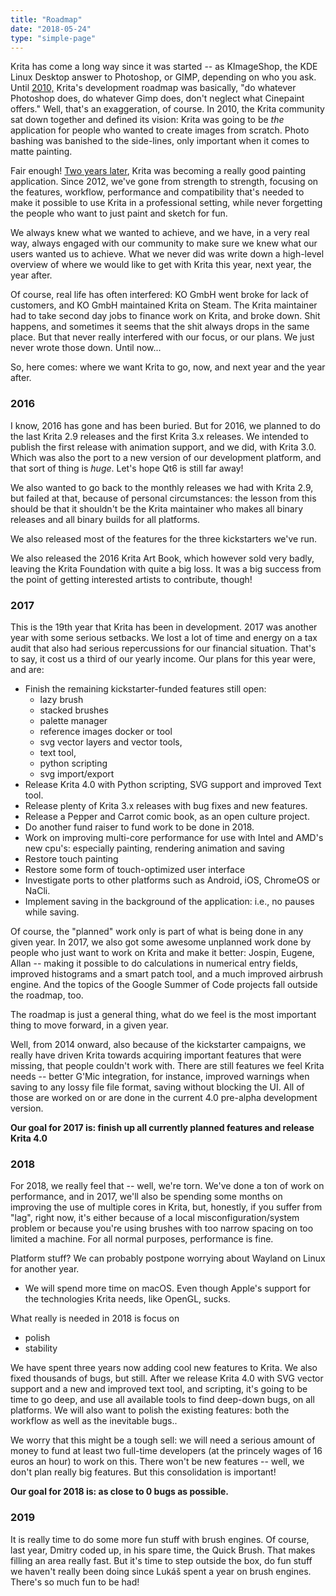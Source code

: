 ```yaml
---
title: "Roadmap"
date: "2018-05-24"
type: "simple-page"
---
```


Krita has come a long way since it was started -- as KImageShop, the KDE Linux Desktop answer to Photoshop, or GIMP, depending on who you ask. Until [2010,](https://dot.kde.org/2010/03/15/second-krita-sprint-ends-tea) Krita's development roadmap was basically, "do whatever Photoshop does, do whatever Gimp does, don't neglect what Cinepaint offers." Well, that's an exaggeration, of course. In 2010, the Krita community sat down together and defined its vision: Krita was going to be _the_ application for people who wanted to create images from scratch. Photo bashing was banished to the side-lines, only important when it comes to matte painting.

Fair enough! [Two years later](http://www.davidrevoy.com/article114/krita-project-an-old-challenge-won-2-4-very-soon), Krita was becoming a really good painting application. Since 2012, we've gone from strength to strength, focusing on the features, workflow, performance and compatibility that's needed to make it possible to use Krita in a professional setting, while never forgetting the people who want to just paint and sketch for fun.

We always knew what we wanted to achieve, and we have, in a very real way, always engaged with our community to make sure we knew what our users wanted us to achieve. What we never did was write down a high-level overview of where we would like to get with Krita this year, next year, the year after.

Of course, real life has often interfered: KO GmbH went broke for lack of customers, and KO GmbH maintained Krita on Steam. The Krita maintainer had to take second day jobs to finance work on Krita, and broke down. Shit happens, and sometimes it seems that the shit always drops in the same place. But that never really interfered with our focus, or our plans. We just never wrote those down. Until now...

So, here comes: where we want Krita to go, now, and next year and the year after.

### 2016

I know, 2016 has gone and has been buried. But for 2016, we planned to do the last Krita 2.9 releases and the first Krita 3.x releases. We intended to publish the first release with animation support, and we did, with Krita 3.0. Which was also the port to a new version of our development platform, and that sort of thing is _huge_. Let's hope Qt6 is still far away!

We also wanted to go back to the monthly releases we had with Krita 2.9, but failed at that, because of personal circumstances: the lesson from this should be that it shouldn't be the Krita maintainer who makes all binary releases and all binary builds for all platforms.

We also released most of the features for the three kickstarters we've run.

We also released the 2016 Krita Art Book, which however sold very badly, leaving the Krita Foundation with quite a big loss. It was a big success from the point of getting interested artists to contribute, though!

### 2017

This is the 19th year that Krita has been in development. 2017 was another year with some serious setbacks. We lost a lot of time and energy on a tax audit that also had serious repercussions for our financial situation. That's to say, it cost us a third of our yearly income. Our plans for this year were, and are:

- Finish the remaining kickstarter-funded features still open:
    - lazy brush
    - stacked brushes
    - palette manager
    - reference images docker or tool
    - svg vector layers and vector tools,
    - text tool,
    - python scripting
    - svg import/export
- Release Krita 4.0 with Python scripting, SVG support and improved Text tool.
- Release plenty of Krita 3.x releases with bug fixes and new features.
- Release a Pepper and Carrot comic book, as an open culture project.
- Do another fund raiser to fund work to be done in 2018.
- Work on improving multi-core performance for use with Intel and AMD's new cpu's: especially painting, rendering animation and saving
- Restore touch painting
- Restore some form of touch-optimized user interface
- Investigate ports to other platforms such as Android, iOS, ChromeOS or NaCli.
- Implement saving in the background of the application: i.e., no pauses while saving.

Of course, the "planned" work only is part of what is being done in any given year. In 2017, we also got some awesome unplanned work done by people who just want to work on Krita and make it better: Jospin, Eugene, Allan -- making it possible to do calculations in numerical entry fields, improved histograms and a smart patch tool, and a much improved airbrush engine. And the topics of the Google Summer of Code projects fall outside the roadmap, too.

The roadmap is just a general thing, what do we feel is the most important thing to move forward, in a given year.

Well, from 2014 onward, also because of the kickstarter campaigns, we really have driven Krita towards acquiring important features that were missing, that people couldn't work with. There are still features we feel Krita needs -- better G'Mic integration, for instance, improved warnings when saving to any lossy file file format, saving without blocking the UI. All of those are worked on or are done in the current 4.0 pre-alpha development version.

**Our goal for 2017 is: finish up all currently planned features and release Krita 4.0**

### 2018

For 2018, we really feel that -- well, we're torn. We've done a ton of work on performance, and in 2017, we'll also be spending some months on improving the use of multiple cores in Krita, but, honestly, if you suffer from "lag", right now, it's either because of a local misconfiguration/system problem or because you're using brushes with too narrow spacing on too limited a machine. For all normal purposes, performance is fine.

Platform stuff? We can probably postpone worrying about Wayland on Linux for another year.

- We will spend more time on macOS. Even though Apple's support for the technologies Krita needs, like OpenGL, sucks.

What really is needed in 2018 is focus on

- polish
- stability

We have spent three years now adding cool new features to Krita. We also fixed thousands of bugs, but still. After we release Krita 4.0 with SVG vector support and a new and improved text tool, and scripting, it's going to be time to go deep, and use all available tools to find deep-down bugs, on all platforms. We will also want to polish the existing features: both the workflow as well as the inevitable bugs..

We worry that this might be a tough sell: we will need a serious amount of money to fund at least two full-time developers (at the princely wages of 16 euros an hour) to work on this. There won't be new features -- well, we don't plan really big features. But this consolidation is important!

**Our goal for 2018 is: as close to 0 bugs as possible.**

### 2019

It is really time to do some more fun stuff with brush engines. Of course, last year, Dmitry coded up, in his spare time, the Quick Brush. That makes filling an area really fast. But it's time to step outside the box, do fun stuff we haven't really been doing since Lukáš spent a year on brush engines. There's so much fun to be had!
